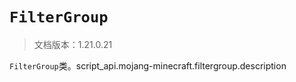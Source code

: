 # `FilterGroup`

> 文档版本：1.21.0.21

`FilterGroup`类。script_api.mojang-minecraft.filtergroup.description
